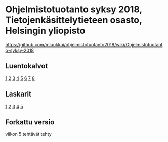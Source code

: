 # Ohjelmistotuotanto syksy 2018, Tietojenkäsittelytieteen osasto, Helsingin yliopisto

<https://github.com/mluukkai/ohjelmistotuotanto2018/wiki/Ohjelmistotuotanto-syksy-2018>

## Luentokalvot

[1](https://github.com/mluukkai/ohjelmistotuotanto2018/blob/master/kalvot/luento1.pdf?raw=true) [2](https://github.com/mluukkai/ohjelmistotuotanto2018/blob/master/kalvot/luento2.pdf?raw=true) [3](https://github.com/mluukkai/ohjelmistotuotanto2018/blob/master/kalvot/luento3.pdf?raw=true) [4](https://github.com/mluukkai/ohjelmistotuotanto2018/blob/master/kalvot/luento4.pdf?raw=true) [5](https://github.com/mluukkai/ohjelmistotuotanto2018/blob/master/kalvot/luento5.pdf?raw=true) [6](https://github.com/mluukkai/ohjelmistotuotanto2018/blob/master/kalvot/luento6.pdf?raw=true) [7](https://github.com/mluukkai/ohjelmistotuotanto2018/blob/master/kalvot/luento7.pdf?raw=true) [8](https://github.com/mluukkai/ohjelmistotuotanto2018/blob/master/kalvot/luento8.pdf?raw=true)


## Laskarit

[1](https://github.com/mluukkai/Ohjelmistotuotanto2018/blob/master/laskarit/1.md) [2](https://github.com/mluukkai/Ohjelmistotuotanto2018/blob/master/laskarit/2.md) [3](https://github.com/mluukkai/Ohjelmistotuotanto2018/blob/master/laskarit/3.md) [4](https://github.com/mluukkai/Ohjelmistotuotanto2018/blob/master/laskarit/4.md) [5](https://github.com/mluukkai/Ohjelmistotuotanto2018/blob/master/laskarit/5.md)

## Forkattu versio
viikon 5 tehtävät tehty

